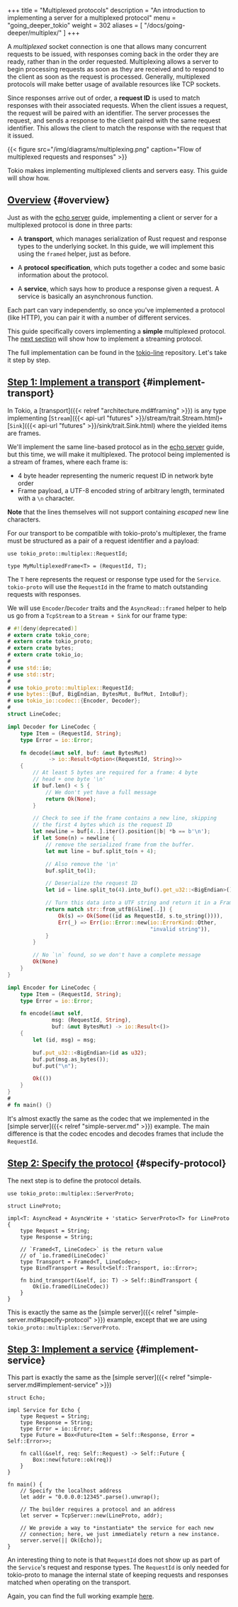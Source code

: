 +++
title = "Multiplexed protocols"
description = "An introduction to implementing a server for a multiplexed protocol"
menu = "going_deeper_tokio"
weight = 302
aliases = [
  "/docs/going-deeper/multiplex/"
]
+++

A *multiplexed* socket connection is one that allows many concurrent requests to
be issued, with responses coming back in the order they are ready, rather than
in the order requested. Multiplexing allows a server to begin processing
requests as soon as they are received and to respond to the client as soon as
the request is processed. Generally, multiplexed protocols will make better
usage of available resources like TCP sockets.

Since responses arrive out of order, a **request ID** is used to match
responses with their associated requests. When the client issues a request, the
request will be paired with an identifier. The server processes the request, and
sends a response to the client paired with the same request identifier. This
allows the client to match the response with the request that it issued.

{{< figure src="/img/diagrams/multiplexing.png"
caption="Flow of multiplexed requests and responses" >}}

Tokio makes implementing multiplexed clients and servers easy. This
guide will show how.

## [Overview](#overview) {#overview}

Just as with the [echo server](../../getting-started/simple-server) guide,
implementing a client or server for a multiplexed protocol is done in three
parts:

- A **transport**, which manages serialization of Rust request and response
  types to the underlying socket. In this guide, we will implement this using
  the `framed` helper, just as before.

- A **protocol specification**, which puts together a codec and some basic
  information about the protocol.

- A **service**, which says how to produce a response given a request. A
  service is basically an asynchronous function.

Each part can vary independently, so once you've implemented a protocol
(like HTTP), you can pair it with a number of different services.

This guide specifically covers implementing a **simple** multiplexed protocol.
The [next section](../streaming) will show how to implement a streaming protocol.

The full implementation can be found in the
[tokio-line](https://github.com/tokio-rs/tokio-line/blob/master/multiplexed/src/lib.rs)
repository. Let's take it step by step.

## [Step 1: Implement a transport](#implement-transport) {#implement-transport}

In Tokio, a [transport]({{< relref "architecture.md#framing" >}}) is any type
implementing [`Stream`]({{< api-url "futures" >}}/stream/trait.Stream.html)` +
`[`Sink`]({{< api-url "futures" >}}/sink/trait.Sink.html) where the yielded
items are frames.

We'll implement the same line-based protocol as in the
[echo server](../../getting-started/simple-server) guide, but this time, we will
make it multiplexed. The protocol being implemented is a stream of frames, where
each frame is:

* 4 byte header representing the numeric request ID in network byte order
* Frame payload, a UTF-8 encoded string of arbitrary length, terminated with a
  `\n` character.

**Note** that the lines themselves will not support containing *escaped* new
line characters.

For our transport to be compatible with tokio-proto's multiplexer, the frame
must be structured as a pair of a request identifier and a payload:

```rust,ignore
use tokio_proto::multiplex::RequestId;

type MyMultiplexedFrame<T> = (RequestId, T);
```

The `T` here represents the request or response type used for the `Service`.
`tokio-proto` will use the `RequestId` in the frame to match outstanding
requests with responses.

We will use `Encoder`/`Decoder` traits and the `AsyncRead::framed` helper to
help us go from a `TcpStream` to a `Stream + Sink` for our frame type:

```rust
# #![deny(deprecated)]
# extern crate tokio_core;
# extern crate tokio_proto;
# extern crate bytes;
# extern crate tokio_io;
#
# use std::io;
# use std::str;
#
# use tokio_proto::multiplex::RequestId;
# use bytes::{Buf, BigEndian, BytesMut, BufMut, IntoBuf};
# use tokio_io::codec::{Encoder, Decoder};
#
struct LineCodec;

impl Decoder for LineCodec {
    type Item = (RequestId, String);
    type Error = io::Error;

    fn decode(&mut self, buf: &mut BytesMut)
             -> io::Result<Option<(RequestId, String)>>
    {
        // At least 5 bytes are required for a frame: 4 byte
        // head + one byte '\n'
        if buf.len() < 5 {
            // We don't yet have a full message
            return Ok(None);
        }

        // Check to see if the frame contains a new line, skipping
        // the first 4 bytes which is the request ID
        let newline = buf[4..].iter().position(|b| *b == b'\n');
        if let Some(n) = newline {
            // remove the serialized frame from the buffer.
            let mut line = buf.split_to(n + 4);

            // Also remove the '\n'
            buf.split_to(1);

            // Deserialize the request ID
            let id = line.split_to(4).into_buf().get_u32::<BigEndian>();

            // Turn this data into a UTF string and return it in a Frame.
            return match str::from_utf8(&line[..]) {
                Ok(s) => Ok(Some((id as RequestId, s.to_string()))),
                Err(_) => Err(io::Error::new(io::ErrorKind::Other,
                                             "invalid string")),
            }
        }

        // No `\n` found, so we don't have a complete message
        Ok(None)
    }
}

impl Encoder for LineCodec {
    type Item = (RequestId, String);
    type Error = io::Error;

    fn encode(&mut self,
              msg: (RequestId, String),
              buf: &mut BytesMut) -> io::Result<()>
    {
        let (id, msg) = msg;

        buf.put_u32::<BigEndian>(id as u32);
        buf.put(msg.as_bytes());
        buf.put("\n");

        Ok(())
    }
}
#
# fn main() {}
```

It's almost exactly the same as the codec that we implemented in the [simple
server]({{< relref "simple-server.md" >}}) example. The main difference is
that the codec encodes and decodes frames that include the `RequestId`.

## [Step 2: Specify the protocol](#specify-protocol) {#specify-protocol}

The next step is to define the protocol details.

```rust,ignore
use tokio_proto::multiplex::ServerProto;

struct LineProto;

impl<T: AsyncRead + AsyncWrite + 'static> ServerProto<T> for LineProto {
    type Request = String;
    type Response = String;

    // `Framed<T, LineCodec>` is the return value
    // of `io.framed(LineCodec)`
    type Transport = Framed<T, LineCodec>;
    type BindTransport = Result<Self::Transport, io::Error>;

    fn bind_transport(&self, io: T) -> Self::BindTransport {
        Ok(io.framed(LineCodec))
    }
}
```

This is exactly the same as the [simple
server]({{< relref "simple-server.md#specify-protocol" >}}) example, except
that we are using `tokio_proto::multiplex::ServerProto`.

## [Step 3: Implement a service](#implement-service) {#implement-service}

This part is exactly the same as the [simple
server]({{< relref "simple-server.md#implement-service" >}})

```rust,ignore
struct Echo;

impl Service for Echo {
    type Request = String;
    type Response = String;
    type Error = io::Error;
    type Future = Box<Future<Item = Self::Response, Error =  Self::Error>>;

    fn call(&self, req: Self::Request) -> Self::Future {
        Box::new(future::ok(req))
    }
}

fn main() {
    // Specify the localhost address
    let addr = "0.0.0.0:12345".parse().unwrap();

    // The builder requires a protocol and an address
    let server = TcpServer::new(LineProto, addr);

    // We provide a way to *instantiate* the service for each new
    // connection; here, we just immediately return a new instance.
    server.serve(|| Ok(Echo));
}
```

An interesting thing to note is that `RequestId` does not show up as part of the
`Service`'s request and response types. The `RequestId` is only needed for
tokio-proto to manage the internal state of keeping requests and responses
matched when operating on the transport.

Again, you can find the full working example
[here](https://github.com/tokio-rs/tokio-line/tree/master/multiplexed).
